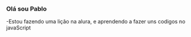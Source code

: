 ### Olá sou Pablo
-Estou fazendo uma lição na alura, e aprendendo a fazer uns codigos no javaScript 
